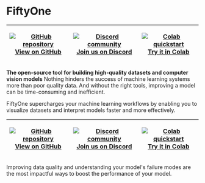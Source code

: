 # FiftyOne


| <p><a href="https://github.com/voxel51/fiftyone"><img src="_static/images/icons/github-logo-256px.png" alt="GitHub repository"><br>  View on GitHub</a></p> | <p><a href="https://community.voxel51.com/"><img src="_static/images/icons/discord-logo-256px.png" alt="Discord community"><br>  Join us on Discord</a></p> | <p><a href="https://colab.research.google.com/github/voxel51/fiftyone-examples/blob/master/examples/quickstart.ipynb"><img src="_static/images/icons/colab-logo-256px.png" alt="Colab quickstart"><br>  Try it in Colab</a></p> |
| ----------------------------------------------------------------------------------------------------------------------------------------------------------- | ----------------------------------------------------------------------------------------------------------------------------------------------------------- | ------------------------------------------------------------------------------------------------------------------------------------------------------------------------------------------------------------------------------- |


**The open-source tool for building high-quality datasets and computer vision models**
Nothing hinders the success of machine learning systems more than poor quality
data. And without the right tools, improving a model can be time-consuming and
inefficient.

FiftyOne supercharges your machine learning workflows by enabling you to
visualize datasets and interpret models faster and more effectively.

| <p><a href="https://github.com/voxel51/fiftyone"><img src="_static/images/icons/github-logo-256px.png" alt="GitHub repository"><br>  View on GitHub</a></p> | <p><a href="https://community.voxel51.com/"><img src="_static/images/icons/discord-logo-256px.png" alt="Discord community"><br>  Join us on Discord</a></p> | <p><a href="https://colab.research.google.com/github/voxel51/fiftyone-examples/blob/master/examples/quickstart.ipynb"><img src="_static/images/icons/colab-logo-256px.png" alt="Colab quickstart"><br>  Try it in Colab</a></p> |
| ----------------------------------------------------------------------------------------------------------------------------------------------------------- | ----------------------------------------------------------------------------------------------------------------------------------------------------------- | ------------------------------------------------------------------------------------------------------------------------------------------------------------------------------------------------------------------------------- |

Improving data quality and understanding your model's failure modes are the
most impactful ways to boost the performance of your model.
